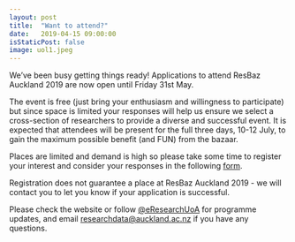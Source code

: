 ```yaml
---
layout: post
title:  "Want to attend?"
date:   2019-04-15 09:00:00
isStaticPost: false
image: uol1.jpeg
---
```

We’ve been busy getting things ready! Applications to attend ResBaz Auckland 2019 are now open until Friday 31st May.

The event is free (just bring your enthusiasm and willingness to participate) but since space is limited your responses will help us ensure we select a cross-section of researchers to provide a diverse and successful event. It is expected that attendees will be present for the full three days, 10-12 July, to gain the maximum possible benefit (and FUN) from the bazaar.

Places are limited and demand is high so please take some time to register your interest and consider your responses in the following [form](https://docs.google.com/forms/d/e/1FAIpQLSciGV3lkelvW95Kyzh712VwPV_y7-oIIHKa9Q4YoM4_hgotpQ/viewform).

Registration does not guarantee a place at ResBaz Auckland 2019 - we will contact you to let you know if your application is successful. 

Please check the website or follow [@eResearchUoA](https://twitter.com/eresearchuoa) for programme updates, and email [researchdata@auckland.ac.nz](mailto:researchdata@auckland.ac.nz) if you have any questions.